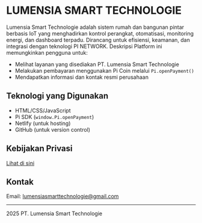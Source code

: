 # LUMENSIA SMART TECHNOLOGIE
Lumensia Smart Technologie adalah sistem rumah dan bangunan pintar berbasis IoT yang menghadirkan kontrol perangkat, otomatisasi, monitoring energi, dan dashboard terpadu. Dirancang untuk efisiensi, keamanan, dan integrasi dengan teknologi PI NETWORK.
Deskripsi
Platform ini memungkinkan pengguna untuk:
- Melihat layanan yang disediakan PT. Lumensia Smart Technologie
- Melakukan pembayaran menggunakan Pi Coin melalui `Pi.openPayment()`
- Mendapatkan informasi dan kontak resmi perusahaan

## Teknologi yang Digunakan
- HTML/CSS/JavaScript
- Pi SDK (`window.Pi.openPayment`)
- Netlify (untuk hosting)
- GitHub (untuk version control)

## Kebijakan Privasi
[Lihat di sini](https://lumensia-smart-tech.netlify.app/privacy.html)

## Kontak
Email: [lumensiasmarttechnologie@gmail.com](mailto:lumensiasmarttechnologie@gmail.com)

---
2025 PT. Lumensia Smart Technologie
